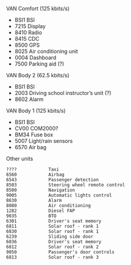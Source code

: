 VAN Comfort (125 kbits/s)

  * BSI1 BSI
  * 7215 Display
  * 8410 Radio
  * 8415 CDC
  * 8500 GPS
  * 8025 Air conditioning unit
  * 0004 Dashboard
  * 7500 Parking aid (?)

VAN Body 2 (62.5 kbits/s)

  * BSI1 BSI
  * 2003 Driving school instructor’s unit (?)
  * 8602 Alarm

VAN Body 1 (125 kbits/s)

  * BSI1 BSI
  * CV00 COM2000?
  * BM34 Fuse box
  * 5007 Light/rain sensors
  * 6570 Air bag

Other units

```
????            Taxi
6560            Airbag
6543            Passenger detection
8503            Steering wheel remote control
8500            Navigation
9005            Automatic lights control
8630            Alarm
8080            Air conditioning
1282            Diesel FAP
9035            BTO
6301            Driver's seat memory
6811            Solar roof - rank 1
6830            Solar roof - rank 1
6239            Sliding side door
6036            Driver's seat memory
6812            Solar roof - rank 2
9050            Passenger's door controls
6813            Solar roof - rank 3
```